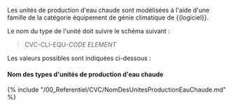 Les unités de production d'eau chaude sont modélisées à l'aide d'une famille de la catégorie équipement de génie climatique de {{logiciel}}.

Le nom du type de l'unité  doit suivre le schéma suivant :

> CVC-CLI-EQU-_CODE ELEMENT_

Les valeurs possibles sont indiquées ci-dessous :

#### Nom des types d'unités de production d'eau chaude

{% include "/00_Referentiel/CVC/NomDesUnitesProductionEauChaude.md" %}
